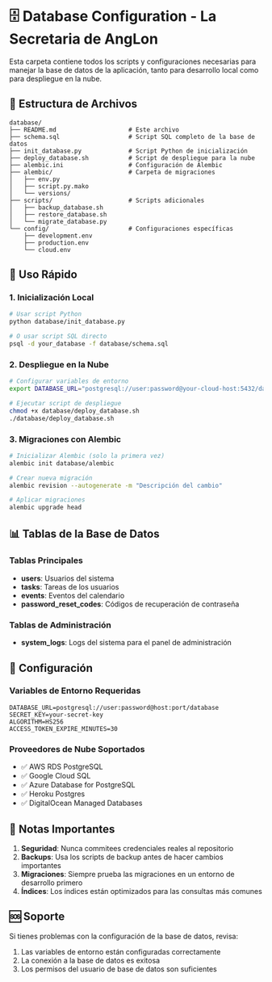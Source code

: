 # 🗄️ Database Configuration - La Secretaria de AngLon

Esta carpeta contiene todos los scripts y configuraciones necesarias para manejar la base de datos de la aplicación, tanto para desarrollo local como para despliegue en la nube.

## 📁 Estructura de Archivos

```
database/
├── README.md                    # Este archivo
├── schema.sql                   # Script SQL completo de la base de datos
├── init_database.py             # Script Python de inicialización
├── deploy_database.sh           # Script de despliegue para la nube
├── alembic.ini                  # Configuración de Alembic
├── alembic/                     # Carpeta de migraciones
│   ├── env.py
│   ├── script.py.mako
│   └── versions/
├── scripts/                     # Scripts adicionales
│   ├── backup_database.sh
│   ├── restore_database.sh
│   └── migrate_database.py
└── config/                      # Configuraciones específicas
    ├── development.env
    ├── production.env
    └── cloud.env
```

## 🚀 Uso Rápido

### 1. Inicialización Local
```bash
# Usar script Python
python database/init_database.py

# O usar script SQL directo
psql -d your_database -f database/schema.sql
```

### 2. Despliegue en la Nube
```bash
# Configurar variables de entorno
export DATABASE_URL="postgresql://user:password@your-cloud-host:5432/database"

# Ejecutar script de despliegue
chmod +x database/deploy_database.sh
./database/deploy_database.sh
```

### 3. Migraciones con Alembic
```bash
# Inicializar Alembic (solo la primera vez)
alembic init database/alembic

# Crear nueva migración
alembic revision --autogenerate -m "Descripción del cambio"

# Aplicar migraciones
alembic upgrade head
```

## 📊 Tablas de la Base de Datos

### Tablas Principales
- **users**: Usuarios del sistema
- **tasks**: Tareas de los usuarios
- **events**: Eventos del calendario
- **password_reset_codes**: Códigos de recuperación de contraseña

### Tablas de Administración
- **system_logs**: Logs del sistema para el panel de administración

## 🔧 Configuración

### Variables de Entorno Requeridas
```env
DATABASE_URL=postgresql://user:password@host:port/database
SECRET_KEY=your-secret-key
ALGORITHM=HS256
ACCESS_TOKEN_EXPIRE_MINUTES=30
```

### Proveedores de Nube Soportados
- ✅ AWS RDS PostgreSQL
- ✅ Google Cloud SQL
- ✅ Azure Database for PostgreSQL
- ✅ Heroku Postgres
- ✅ DigitalOcean Managed Databases

## 📝 Notas Importantes

1. **Seguridad**: Nunca commitees credenciales reales al repositorio
2. **Backups**: Usa los scripts de backup antes de hacer cambios importantes
3. **Migraciones**: Siempre prueba las migraciones en un entorno de desarrollo primero
4. **Índices**: Los índices están optimizados para las consultas más comunes

## 🆘 Soporte

Si tienes problemas con la configuración de la base de datos, revisa:
1. Las variables de entorno están configuradas correctamente
2. La conexión a la base de datos es exitosa
3. Los permisos del usuario de base de datos son suficientes


